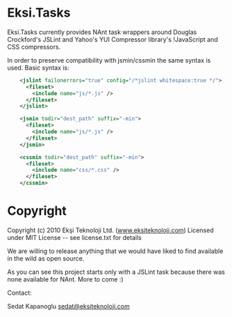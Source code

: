 Eksi.Tasks
==========

Eksi.Tasks currently provides NAnt task wrappers around Douglas Crockford's JSLint and Yahoo's YUI Compressor library's !JavaScript and CSS compressors.

In order to preserve compatibility with jsmin/cssmin the same syntax is used. Basic syntax is:

```xml
    <jslint failonerrors="true" config="/*jslint whitespace:true */">
      <fileset>
        <include name="js/*.js" />
      </fileset>
    </jslint>

    <jsmin todir="dest_path" suffix="-min">
      <fileset>
        <include name="js/*.js" />
      </fileset>
    </jsmin>

    <cssmin todir="dest_path" suffix="-min">
      <fileset>
        <include name="css/*.css" />
      </fileset>
    </cssmin>
```

Copyright
=========

Copyright (c) 2010 Ekşi Teknoloji Ltd. (www.eksiteknoloji.com)
Licensed under MIT License -- see license.txt for details

We are willing to release anything that we would have liked to find 
available in the wild as open source.

As you can see this project starts only with a JSLint task because there
was none available for NAnt. More to come :) 

Contact:

Sedat Kapanoglu
sedat@eksiteknoloji.com
